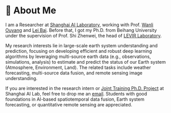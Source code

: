 # 👋 About Me
I am a Researcher at [Shanghai AI Laboratory](https://www.shlab.org.cn/), working with Prof. [Wanli Ouyang](https://wlouyang.github.io/) and [Lei Bai](http://leibai.site/). Before that, I got my Ph.D. from Beihang University under the supervision of Prof. Shi Zhenwei, the head of [LEVIR Laboratory](https://levir.buaa.edu.cn/).

My research interests lie in large-scale earth system understanding and prediction, focusing on developing efficient and robust deep learning algorithms by leveraging multi-source earth data (e.g., observations, simulations, analysis) to estimate and predict the status of our Earth system (Atmosphere, Environment, Land). The related tasks include weather forecasting, multi-source data fusion, and remote sensing image understanding.

If you are interested in the research intern or [Joint Training Ph.D. Project](https://www.shlab.org.cn/enrollment) at Shanghai AI Lab, feel free to drop me an [email](mailto:chenhao1@pjlab.org.cn). Students with good foundations in AI-based spatiotemporal data fusion, Earth system forecasting, or quantitative remote sensing are appreciated.
